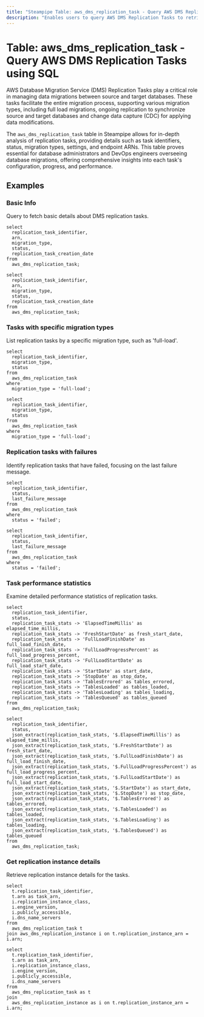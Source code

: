```yaml
---
title: "Steampipe Table: aws_dms_replication_task - Query AWS DMS Replication Tasks using SQL"
description: "Enables users to query AWS DMS Replication Tasks to retrieve detailed information on data migration activities between source and target databases."
---
```


# Table: aws_dms_replication_task - Query AWS DMS Replication Tasks using SQL

AWS Database Migration Service (DMS) Replication Tasks play a critical role in managing data migrations between source and target databases. These tasks facilitate the entire migration process, supporting various migration types, including full load migrations, ongoing replication to synchronize source and target databases and change data capture (CDC) for applying data modifications.

The `aws_dms_replication_task` table in Steampipe allows for in-depth analysis of replication tasks, providing details such as task identifiers, status, migration types, settings, and endpoint ARNs. This table proves essential for database administrators and DevOps engineers overseeing database migrations, offering comprehensive insights into each task's configuration, progress, and performance.

## Examples

### Basic Info
Query to fetch basic details about DMS replication tasks.

```sql+postgresql
select
  replication_task_identifier,
  arn,
  migration_type,
  status,
  replication_task_creation_date
from
  aws_dms_replication_task;
```

```sql+sqlite
select
  replication_task_identifier,
  arn,
  migration_type,
  status,
  replication_task_creation_date
from
  aws_dms_replication_task;
```

### Tasks with specific migration types
List replication tasks by a specific migration type, such as 'full-load'.

```sql+postgresql
select
  replication_task_identifier,
  migration_type,
  status
from
  aws_dms_replication_task
where
  migration_type = 'full-load';
```

```sql+sqlite
select
  replication_task_identifier,
  migration_type,
  status
from
  aws_dms_replication_task
where
  migration_type = 'full-load';
```

### Replication tasks with failures
Identify replication tasks that have failed, focusing on the last failure message.

```sql+postgresql
select
  replication_task_identifier,
  status,
  last_failure_message
from
  aws_dms_replication_task
where
  status = 'failed';
```

```sql+sqlite
select
  replication_task_identifier,
  status,
  last_failure_message
from
  aws_dms_replication_task
where
  status = 'failed';
```

### Task performance statistics
Examine detailed performance statistics of replication tasks.

```sql+postgresql
select
  replication_task_identifier,
  status,
  replication_task_stats -> 'ElapsedTimeMillis' as elapsed_time_millis,
  replication_task_stats -> 'FreshStartDate' as fresh_start_date,
  replication_task_stats -> 'FullLoadFinishDate' as full_load_finish_date,
  replication_task_stats -> 'FullLoadProgressPercent' as full_load_progress_percent,
  replication_task_stats -> 'FullLoadStartDate' as full_load_start_date,
  replication_task_stats -> 'StartDate' as start_date,
  replication_task_stats -> 'StopDate' as stop_date,
  replication_task_stats -> 'TablesErrored' as tables_errored,
  replication_task_stats -> 'TablesLoaded' as tables_loaded,
  replication_task_stats -> 'TablesLoading' as tables_loading,
  replication_task_stats -> 'TablesQueued' as tables_queued
from
  aws_dms_replication_task;
```

```sql+sqlite
select
  replication_task_identifier,
  status,
  json_extract(replication_task_stats, '$.ElapsedTimeMillis') as elapsed_time_millis,
  json_extract(replication_task_stats, '$.FreshStartDate') as fresh_start_date,
  json_extract(replication_task_stats, '$.FullLoadFinishDate') as full_load_finish_date,
  json_extract(replication_task_stats, '$.FullLoadProgressPercent') as full_load_progress_percent,
  json_extract(replication_task_stats, '$.FullLoadStartDate') as full_load_start_date,
  json_extract(replication_task_stats, '$.StartDate') as start_date,
  json_extract(replication_task_stats, '$.StopDate') as stop_date,
  json_extract(replication_task_stats, '$.TablesErrored') as tables_errored,
  json_extract(replication_task_stats, '$.TablesLoaded') as tables_loaded,
  json_extract(replication_task_stats, '$.TablesLoading') as tables_loading,
  json_extract(replication_task_stats, '$.TablesQueued') as tables_queued
from
  aws_dms_replication_task;
```

### Get replication instance details
Retrieve replication instance details for the tasks.

```sql+postgresql
select
  t.replication_task_identifier,
  t.arn as task_arn,
  i.replication_instance_class,
  i.engine_version,
  i.publicly_accessible,
  i.dns_name_servers
from
  aws_dms_replication_task t
join aws_dms_replication_instance i on t.replication_instance_arn = i.arn;
```

```sql+sqlite
select
  t.replication_task_identifier,
  t.arn as task_arn,
  i.replication_instance_class,
  i.engine_version,
  i.publicly_accessible,
  i.dns_name_servers
from
  aws_dms_replication_task as t
join
  aws_dms_replication_instance as i on t.replication_instance_arn = i.arn;
```